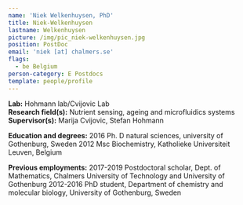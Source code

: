 ```yaml
---
name: 'Niek Welkenhuysen, PhD'
title: Niek-Welkenhuysen
lastname: Welkenhuysen
picture: /img/pic_niek-welkenhuysen.jpg
position: PostDoc
email: 'niek [at] chalmers.se'
flags:
  - be Belgium
person-category: E Postdocs
template: people/profile
---
```

**Lab:** Hohmann lab/Cvijovic Lab  
**Research field(s):** Nutrient sensing, ageing and microfluidics systems  
**Supervisor(s):** Marija Cvijovic, Stefan Hohmann

**Education and degrees:**
2016 Ph. D natural sciences, university of Gothenburg, Sweden
2012 Msc Biochemistry, Katholieke Universiteit Leuven, Belgium  

**Previous employments:**
2017-2019 Postdoctoral scholar, Dept. of Mathematics, Chalmers University of Technology and University of Gothenburg
2012-2016 PhD student, Department of chemistry and molecular biology, University of Gothenburg, Sweden
